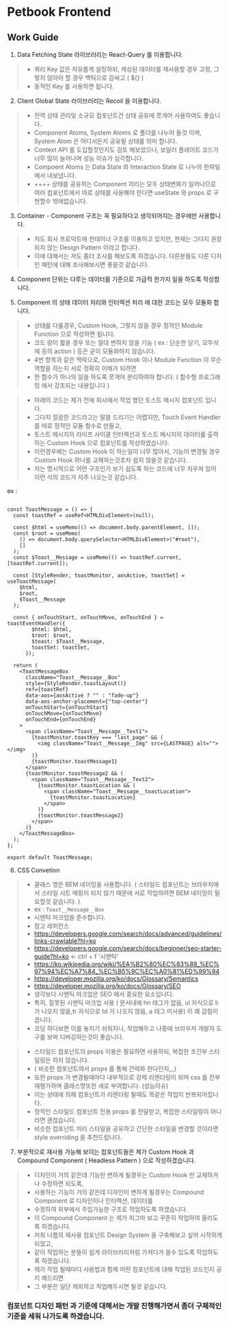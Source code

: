 # Petbook Frontend

## Work Guide

1. Data Fetching State 라이브러리는 React-Query 를 이용합니다.

> - 쿼리 Key 값은 자유롭게 설정하되, 캐싱된 데이터를 재사용할 경우 고정, 그렇지 않아야 할 경우 백틱으로 감싸고 ( ${} )
> - 동적인 Key 를 사용하면 됩니다.

2. Client Global State 라이브러리는 Recoil 을 이용합니다.

> - 전역 상태 관리및 소규모 컴포넌트간 상태 공유에 쪼개어 사용하여도 좋습니다.
> - Component Atoms, System Atoms 로 폴더를 나누어 둘것 이며, System Atom 은 어디서든지 공유될 상태를 의미 합니다.
> - Context API 를 도입할것인지도 검토 해보았으나, 보일러 플레이트 코드가 너무 많이 늘어나며 성능 이슈가 심각합니다.
> - Compoent Atoms 는 Data State 와 Interaction State 로 나누어 한파일에서 내보냅니다.
> - ++++ 상태를 공유하는 Component 끼리는 모두 상태변화가 일어나므로 여러 컴포넌트에서 따로 상태를 사용해야 한다면 useState 와 props 로 구현할수 밖에없습니다.

3. Container - Component 구조는 꼭 필요하다고 생각되어지는 경우에만 사용합니다.

> - 저도 회사 프로덕트에 컨테이너 구조를 이용하고 있지만, 현재는 그다지 권장되지 않는 Design Pattern 이라고 합니다.
> - 이에 대해서는 저도 좀더 조사를 해보도록 하겠습니다. 다른분들도 다른 디자인 패턴에 대해 조사해보시면 좋을것 같습니다.

4. Component 단위는 다루는 데이터를 기준으로 가급적 한가지 일을 하도록 작성합니다.

5. Component 의 상태 데이터 처리와 인터렉션 처리 에 대한 코드는 모두 모듈화 합니다.

> - 상태를 다룰경우, Custom Hook, 그렇지 않을 경우 정적인 Module Function 으로 작성하면 됩니다.
> - 코드 량이 짧을 경우 또는 절대 변하지 않을 기능 ( ex : 단순한 닫기, 모두삭제 등의 action ) 등은 굳이 모듈화하지 않습니다.
> - 4번 항목과 같은 맥락으로, Custom Hook 이나 Module Function 이 무슨 역할을 하는지 서로 정확히 이해가 되려면
> - 한 함수가 하나의 일을 하도록 쪼개어 분리하여야 합니다. ( 함수형 프로그래밍 에서 강조되는 내용입니다 )

> - 아래의 코드는 제가 전에 회사에서 작업 했던 토스트 메시지 컴포넌트 입니다.
> - 그다지 깔끔한 코드라고는 말씀 드리기는 어렵지만, Touch Event Handler 를 따로 정적인 모듈 함수로 만들고,
> - 토스트 메시지의 라이프 사이클 인터렉션과 토스트 메시지의 데이터를 출력하는 Custom Hook 으로 컴포넌트를 작성하였습니다.
> - 이런경우에는 Custom Hook 이 하는일이 너무 많아서, 기능이 변경될 경우 Custom Hook 하나를 교체하는것조차 쉽지 않을것 같습니다.
> - 저는 명시적으로 어떤 구조인가 보기 쉽도록 하는 코드에 너무 치우쳐 있어 이런 식의 코드가 자주 나오는것 같습니다.

ex :

```

const ToastMessage = () => {
  const toastRef = useRef<HTMLDivElement>(null);

  const $html = useMemo(() => document.body.parentElement, []);
  const $root = useMemo(
    () => document.body.querySelector<HTMLDivElement>("#root"),
    []
  );
  const $Toast__Message = useMemo(() => toastRef.current, [toastRef.current]);

  const [StyleRender, toastMonitor, aosActive, toastSet] = useToastMessage(
    $html,
    $root,
    $Toast__Message
  );

  const { onTouchStart, onTouchMove, onTouchEnd } = toastEventHandler({
        $html: $html,
        $root: $root,
        $toast: $Toast__Message,
        toastSet: toastSet,
      });

  return (
    <ToastMessageBox
      className="Toast__Message__Box"
      style={StyleRender.toastLayout()}
      ref={toastRef}
      data-aos={aosActive ? "" : "fade-up"}
      data-aos-anchor-placement={"top-center"}
      onTouchStart={onTouchStart}
      onTouchMove={onTouchMove}
      onTouchEnd={onTouchEnd}
    >
      <span className="Toast__Message__Text1">
        {toastMonitor.toastKey === "last_page" && (
          <img className="Toast__Message__Img" src={LASTPAGE} alt=""></img>
        )}
        {toastMonitor.toastMessage1}
      </span>
      {toastMonitor.toastMessage2 && (
        <span className="Toast__Message__Text2">
          {toastMonitor.toastLocation && (
            <span className="Toast__Message__toastLocation">
              {toastMonitor.toastLocation}
            </span>
          )}
          {toastMonitor.toastMessage2}
        </span>
      )}
    </ToastMessageBox>
  );
};

export default ToastMessage;

```

6. CSS Convetion

> - 클래스 명은 BEM 네이밍을 사용합니다. ( 스타일드 컴포넌트는 브라우저에서 스타일 시트 매핑이 되지 않기 때문에 서로 작업하려면 BEM 네이밍이 필요할것 같습니다. )
> - ex : `Toast__Message__Box`
> - 시맨틱 마크업을 준수합니다.
> - 참고 레퍼런스
> - https://developers.google.com/search/docs/advanced/guidelines/links-crawlable?hl=ko
> - https://developers.google.com/search/docs/beginner/seo-starter-guide?hl=ko <- ctrl + f '시맨틱'
> - https://ko.wikipedia.org/wiki/%EA%B2%80%EC%83%89_%EC%97%94%EC%A7%84_%EC%B5%9C%EC%A0%81%ED%99%94
> - https://developer.mozilla.org/ko/docs/Glossary/Semantics
> - https://developer.mozilla.org/ko/docs/Glossary/SEO
> - 생각보다 시맨틱 마크업은 SEO 에서 중요한 요소입니다.
> - 특히, 잘못된 시맨틱 마크업 사용 ( 문서내에 hn 태그가 없음, ul 자식으로 li 가 나오지 않음,tr 자식으로 td 가 나오지 않음, a 태그 미사용) 이 꽤 감점이 큽니다.
> - 코딩 하다보면 이를 놓치기 쉬워지니, 작업해두고 나중에 브라우저 개발자 도구를 보며 디버깅하는것이 좋습니다.

> - 스타일드 컴포넌트의 props 이용은 필요하면 사용하되, 복잡한 조건부 스타일링은 하지 않습니다.
> - ( 비슷한 컴포넌트여서 props 를 통해 간략화 한다던지,,,)
> - 또한 props 가 변경될때마다 내부적으로 강제 리렌더링이 되며 css 를 전부 재평가하며 클래스명또한 새로 부여합니다. (성능이슈)
> - 이는 상태에 의해 컴포넌트가 리렌더링 될때도 똑같은 작업이 반복되어집니다.
> - 정적인 스타일드 컴포넌트 전용 props 를 전달받고, 복잡한 스타일링이 아니라면 괜찮습니다.
> - 비슷한 컴포넌트 끼리 스타일을 공유하고 간단한 스타일을 변경할 것이라면 style overriding 을 추천드립니다.

7. 부분적으로 재사용 가능해 보이는 컴포넌트들은 제가 Custom Hook 과 Compound Component ( Headless Pattern ) 으로 작성하겠습니다.

> - 디자인이 거의 같은데 기능만 변하게 될경우는 Custom Hook 만 교체하거나 수정하면 되도록,
> - 사용하는 기능이 거의 같은데 디자인이 변하게 될경우는 Compound Component 로 디자인이나 인터렉션, 데이터를
> - 수정하여 외부에서 주입가능한 구조로 작업하도록 하겠습니다.
> - 이 Compound Component 는 제가 피그마 보고 꾸준히 작업하여 올리도록 하겠습니다.
> - 저희 나름의 재사용 컴포넌트 Design System 을 구축해보고 싶어 시작하게 되었고,
> - 같이 작업하는 분들이 쉽게 라이브러리처럼 가져다가 쓸수 있도록 작업하도록 하겠습니다.
> - 제가 작업 될때마다 사용법과 함께 어떤 컴포넌트에 대해 작업된 코드인지 공지 해드리면
> - 그 부분은 일단 제외하고 작업해두시면 될것 같습니다.

### 컴포넌트 디자인 패턴 과 기준에 대해서는 개발 진행해가면서 좀더 구체적인 기준을 세워 나가도록 하겠습니다.
